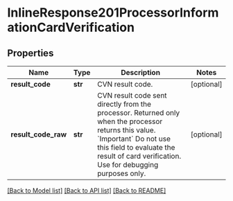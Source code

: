 # InlineResponse201ProcessorInformationCardVerification

## Properties
Name | Type | Description | Notes
------------ | ------------- | ------------- | -------------
**result_code** | **str** | CVN result code.  | [optional] 
**result_code_raw** | **str** | CVN result code sent directly from the processor. Returned only when the processor returns this value.  &#x60;Important&#x60; Do not use this field to evaluate the result of card verification. Use for debugging purposes only.  | [optional] 

[[Back to Model list]](../README.md#documentation-for-models) [[Back to API list]](../README.md#documentation-for-api-endpoints) [[Back to README]](../README.md)


